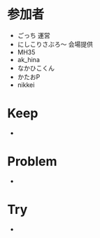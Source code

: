 # 参加者

- ごっち 運営
- にしこりさぶろ〜 会場提供
- MH35
- ak_hina
- なかひこくん
- かたおP
- nikkei

# Keep

- 

# Problem

- 

# Try

- 

